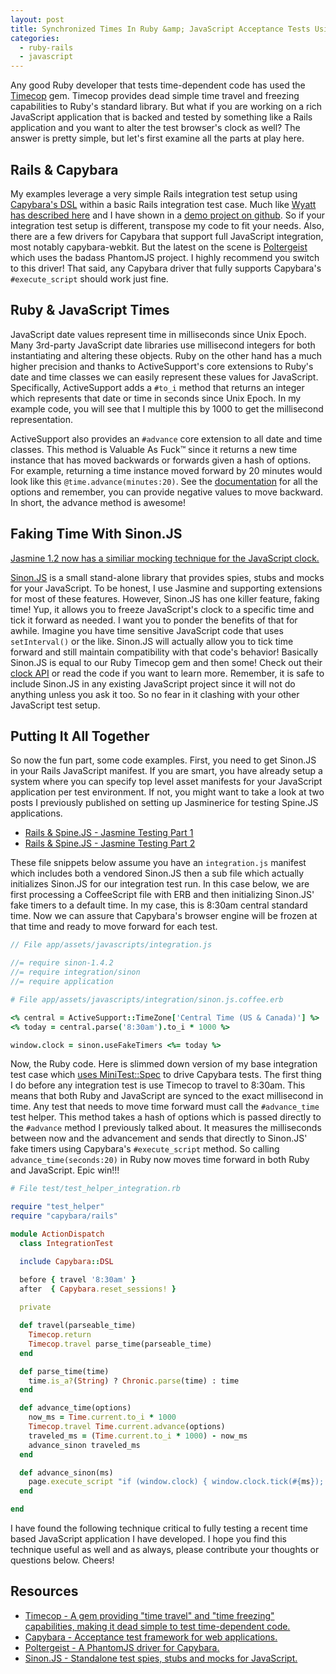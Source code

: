 ```yaml
---
layout: post
title: Synchronized Times In Ruby &amp; JavaScript Acceptance Tests Using Capybara, Timecop &amp; Sinon.JS
categories: 
  - ruby-rails
  - javascript
---
```


<p>
  Any good Ruby developer that tests time-dependent code has used the <a href="http://github.com/jtrupiano/timecop">Timecop</a> gem. Timecop provides dead simple time travel and freezing capabilities to Ruby's standard library. But what if you are working on a rich JavaScript application that is backed and tested by something like a Rails application and you want to alter the test browser's clock as well? The answer is pretty simple, but let's first examine all the parts at play here.
</p>


<h2>Rails &amp; Capybara</h2>

<p>
  My examples leverage a very simple Rails integration test setup using <a href="http://github.com/jnicklas/capybara/#the-dsl">Capybara's DSL</a> within a basic Rails integration test case. Much like <a href="http://techiferous.com/2010/04/using-capybara-in-rails-3/">Wyatt has described here</a> and I have shown in a <a href="http://github.com/metaskills/holygrail_rails31">demo project on github</a>. So if your integration test setup is different, transpose my code to fit your needs. Also, there are a few drivers for Capybara that support full JavaScript integration, most notably capybara-webkit. But the latest on the scene is <a href="http://github.com/jonleighton/poltergeist">Poltergeist</a> which uses the badass PhantomJS project. I highly recommend you switch to this driver! That said, any Capybara driver that fully supports Capybara's <code>#execute_script</code> should work just fine.
</p>


<h2>Ruby &amp; JavaScript Times</h2>

<p>
  JavaScript date values represent time in milliseconds since Unix Epoch. Many 3rd-party JavaScript date libraries use millisecond integers for both instantiating and altering these objects. Ruby on the other hand has a much higher precision and thanks to ActiveSupport's core extensions to Ruby's date and time classes we can easily represent these values for JavaScript. Specifically, ActiveSupport adds a <code>#to_i</code> method that returns an integer which represents that date or time in seconds since Unix Epoch. In my example code, you will see that I multiple this by 1000 to get the millisecond representation.
</p>

<p>
  ActiveSupport also provides an <code>#advance</code> core extension to all date and time classes. This method is Valuable As Fuck&trade; since it returns a new time instance that has moved backwards or forwards given a hash of options. For example, returning a time instance moved forward by 20 minutes would look like this <code>@time.advance(minutes:20)</code>. See the <a href="http://api.rubyonrails.org/classes/Time.html#method-i-advance">documentation</a> for all the options and remember, you can provide negative values to move backward. In short, the advance method is awesome!
</p>


<h2>Faking Time With Sinon.JS</h2>

<aside class="flash_info">
  <a href="http://pivotal.github.com/jasmine/#section-Mocking_the_JavaScript_Clock">Jasmine 1.2 now has a similiar mocking technique for the JavaScript clock.</a>
</aside>

<p>
  <a href="http://sinonjs.org">Sinon.JS</a> is a small stand-alone library that provides spies, stubs and mocks for your JavaScript. To be honest, I use Jasmine and supporting extensions for most of these features. However, Sinon.JS has one killer feature, faking time! Yup, it allows you to freeze JavaScript's clock to a specific time and tick it forward as needed. I want you to ponder the benefits of that for awhile. Imagine you have time sensitive JavaScript code that uses <code>setInterval()</code> or the like. Sinon.JS will actually allow you to tick time forward and still maintain compatibility with that code's behavior! Basically Sinon.JS is equal to our Ruby Timecop gem and then some! Check out their <a href="http://sinonjs.org/docs/#clock-api">clock API</a> or read the code if you want to learn more. Remember, it is safe to include Sinon.JS in any existing JavaScript project since it will not do anything unless you ask it too. So no fear in it clashing with your other JavaScript test setup.
</p>


<h2>Putting It All Together</h2>

<p>
  So now the fun part, some code examples. First, you need to get Sinon.JS in your Rails JavaScript manifest. If you are smart, you have already setup a system where you can specify top level asset manifests for your JavaScript application per test environment. If not, you might want to take a look at two posts I previously published on setting up Jasminerice for testing Spine.JS applications.
</p>

<ul>
  <li><a href="/2012/01/16/rails-and-spine-js-jasmine-testing-part-1/">Rails &amp; Spine.JS - Jasmine Testing Part 1</a></li>
  <li><a href="/2012/01/17/rails-and-spine-js-jasmine-testing-part-2/">Rails &amp; Spine.JS - Jasmine Testing Part 2</a></li>
</ul>

<p>
  These file snippets below assume you have an <code>integration.js</code> manifest which includes both a vendored Sinon.JS then a sub file which actually initializes Sinon.JS for our integration test run. In this case below, we are first processing a CoffeeScript file with ERB and then initializing Sinon.JS' fake timers to a default time. In my case, this is 8:30am central standard time. Now we can assure that Capybara's browser engine will be frozen at that time and ready to move forward for each test.
</p>

```javascript
// File app/assets/javascripts/integration.js

//= require sinon-1.4.2
//= require integration/sinon
//= require application
```

```coffeescript
# File app/assets/javascripts/integration/sinon.js.coffee.erb

<% central = ActiveSupport::TimeZone['Central Time (US & Canada)'] %>
<% today = central.parse('8:30am').to_i * 1000 %>

window.clock = sinon.useFakeTimers <%= today %>
```

<p>
  Now, the Ruby code. Here is slimmed down version of my base integration test case which <a href="/2011/03/26/using-minitest-spec-with-rails/">uses MiniTest::Spec</a> to drive Capybara tests. The first thing I do before any integration test is use Timecop to travel to 8:30am. This means that both Ruby and JavaScript are synced to the exact millisecond in time. Any test that needs to move time forward must call the <code>#advance_time</code> test helper. This method takes a hash of options which is passed directly to the <code>#advance</code> method I previously talked about. It measures the milliseconds between now and the advancement and sends that directly to Sinon.JS' fake timers using Capybara's <code>#execute_script</code> method. So calling <code>advance_time(seconds:20)</code> in Ruby now moves time forward in both Ruby and JavaScript. Epic win!!!
</p>

```ruby
# File test/test_helper_integration.rb

require "test_helper"
require "capybara/rails"

module ActionDispatch
  class IntegrationTest

  include Capybara::DSL

  before { travel '8:30am' }
  after  { Capybara.reset_sessions! }
  
  private

  def travel(parseable_time)
    Timecop.return
    Timecop.travel parse_time(parseable_time)
  end

  def parse_time(time)
    time.is_a?(String) ? Chronic.parse(time) : time
  end

  def advance_time(options)
    now_ms = Time.current.to_i * 1000
    Timecop.travel Time.current.advance(options)
    traveled_ms = (Time.current.to_i * 1000) - now_ms
    advance_sinon traveled_ms
  end

  def advance_sinon(ms)
    page.execute_script "if (window.clock) { window.clock.tick(#{ms}); }"
  end

end
```

<p>
  I have found the following technique critical to fully testing a recent time based JavaScript application I have developed. I hope you find this technique useful as well and as always, please contribute your thoughts or questions below. Cheers!
</p>


<h2>Resources</h2>

<ul>
  <li><a href="http://github.com/jtrupiano/timecop">Timecop - A gem providing "time travel" and "time freezing" capabilities, making it dead simple to test time-dependent code.</a></li>
  <li><a href="http://github.com/jnicklas/capybara/">Capybara - Acceptance test framework for web applications.</a></li>
  <li><a href="http://github.com/jonleighton/poltergeist">Poltergeist - A PhantomJS driver for Capybara.</a></li>
  <li><a href="http://sinonjs.org">Sinon.JS - Standalone test spies, stubs and mocks for JavaScript.</a></li>
</ul>



